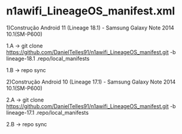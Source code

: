 # n1awifi_LineageOS_manifest.xml
1)Construção Android 11 (Lineage 18.1) - Samsung Galaxy Note 2014 10.1(SM-P600)

1.A -> git clone https://github.com/DanielTelles91/n1awifi_LineageOS_manifest.git -b lineage-18.1 .repo/local_manifests

1.B -> repo sync

2)Construção Android 10 (Lineage 17.1) - Samsung Galaxy Note 2014 10.1(SM-P600)

2.A -> git clone https://github.com/DanielTelles91/n1awifi_LineageOS_manifest.git -b lineage-17.1 .repo/local_manifests

2.B -> repo sync
